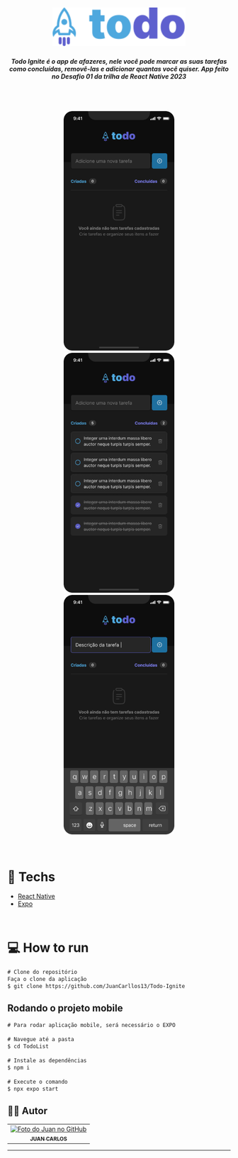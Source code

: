 <h1 align="center">
  <img src="./assets/Logo.svg" width="300" />
</h1>

<h5 align="center">Todo Ignite é o app de afazeres, nele você pode marcar as suas tarefas como concluídas, removê-las e adicionar quantas você quiser. App feito no Desafio 01 da trilha de React Native 2023</h5>

<br/>

<h2 align="center">
 <img src="./assets/Todo - Empty.png" width="250"/>
 <img src="./assets/Todo - List.png" width="250" />
 <img src="./assets/Todo - Description.png" width="250" />
</h2>

<br/>

# :rocket: Techs
* [React Native](https://reactnative.dev/)
* [Expo](https://expo.io/)

<br/>

# :computer: How to run

```
# Clone do repositório
Faça o clone da aplicação
$ git clone https://github.com/JuanCarllos13/Todo-Ignite
```

## Rodando o projeto mobile

```
# Para rodar aplicação mobile, será necessário o EXPO

# Navegue até a pasta
$ cd TodoList

# Instale as dependências
$ npm i

# Execute o comando
$ npx expo start
```


## 👨‍💻 Autor<br>
<table>
  <tr>
    <td align="center">
      <a href="https://github.com/JuanCarllos13">
        <img src="https://github.com/JuanCarllos13.png" height="100px" alt="Foto do Juan no GitHub"/><br>
        <sub>
          <b>JUAN CARLOS</b>
        </sub>
      </a>
    </td>
  </tr>
</table>
</table>
<hr>